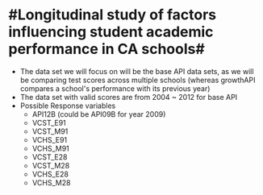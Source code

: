 #Longitudinal study of factors influencing student academic performance in CA schools# 
======================================================================================
- The data set we will focus on will be the base API data sets, as we will be comparing test scores across multiple schools 
(whereas growthAPI compares a school's performance with its previous year)
- The data set with valid scores are from 2004 ~ 2012 for base API
- Possible Response variables
	- API12B (could be API09B for year 2009)
	- VCST_E91
	- VCST_M91
	- VCHS_E91
	- VCHS_M91
	- VCST_E28
	- VCST_M28
	- VCHS_E28
	- VCHS_M28